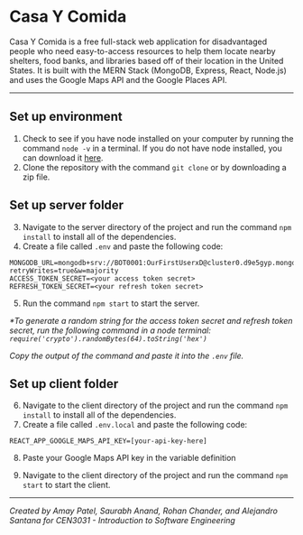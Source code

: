 # Casa Y Comida

Casa Y Comida is a free full-stack web application for disadvantaged people who need easy-to-access resources to help them locate nearby shelters, food banks, and libraries based off of their location in the United States. It is built with the MERN Stack (MongoDB, Express, React, Node.js) and uses the Google Maps API and the Google Places API.

---

## Set up environment

1. Check to see if you have node installed on your computer by running the command `node -v` in a terminal. If you do not have node installed, you can download it [here](https://nodejs.org/en/download/).
2. Clone the repository with the command `git clone` or by downloading a zip file.

## Set up server folder

3. Navigate to the server directory of the project and run the command `npm install` to install all of the dependencies.
4. Create a file called `.env` and paste the following code:
```
MONGODB_URL=mongodb+srv://BOT0001:OurFirstUserxD@cluster0.d9e5gyp.mongodb.net/CEN3031Project?retryWrites=true&w=majority
ACCESS_TOKEN_SECRET=<your access token secret>
REFRESH_TOKEN_SECRET=<your refresh token secret>
```
5. Run the command `npm start` to start the server.

*\*To generate a random string for the access token secret and refresh token secret, run the following command in a node terminal: `require('crypto').randomBytes(64).toString('hex')`*

*Copy the output of the command and paste it into the `.env` file.*

## Set up client folder

6. Navigate to the client directory of the project and run the command `npm install` to install all of the dependencies.
7. Create a file called `.env.local` and paste the following code:
```
REACT_APP_GOOGLE_MAPS_API_KEY=[your-api-key-here]
```
8. Paste your Google Maps API key in the variable definition

9. Navigate to the client directory of the project and run the command `npm start` to start the client.

---

*Created by Amay Patel, Saurabh Anand, Rohan Chander, and Alejandro Santana for CEN3031 - Introduction to Software Engineering*

